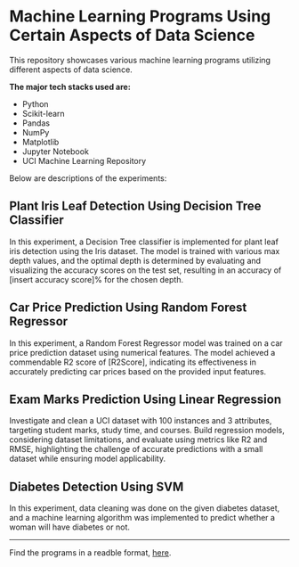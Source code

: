# Machine Learning Programs Using Certain Aspects of Data Science
<p>
  This repository showcases various machine learning programs utilizing different aspects of data science. 
</p>

**The major tech stacks used are:**
- Python
- Scikit-learn
- Pandas
- NumPy
- Matplotlib
- Jupyter Notebook
- UCI Machine Learning Repository
<p>  
  Below are descriptions of the experiments:
</p>

## Plant Iris Leaf Detection Using Decision Tree Classifier
<p>
  In this experiment, a Decision Tree classifier is implemented for plant leaf iris detection using the Iris dataset. The model is trained with various max depth values, and the optimal depth is determined by evaluating and visualizing the accuracy scores on the test set, resulting in an accuracy of [insert accuracy score]% for the chosen depth.
</p>

## Car Price Prediction Using Random Forest Regressor
<p>
  In this experiment, a Random Forest Regressor model was trained on a car price prediction dataset using numerical features. The model achieved a commendable R2 score of [R2Score], indicating its effectiveness in accurately predicting car prices based on the provided input features.
</p>

## Exam Marks Prediction Using Linear Regression
<p>
  Investigate and clean a UCI dataset with 100 instances and 3 attributes, targeting student marks, study time, and courses. Build regression models, considering dataset limitations, and evaluate using metrics like R2 and RMSE, highlighting the challenge of accurate predictions with a small dataset while ensuring model applicability.
</p>

## Diabetes Detection Using SVM
<p>
 In this experiment, data cleaning was done on the given diabetes dataset, and a machine learning algorithm was implemented to predict whether a woman will have diabetes or not.
</p>


<hr/>

Find the programs in a readble format, [here](https://sourabhaprasad.github.io/aec-lab/).
